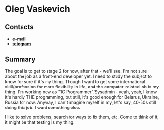 # **Oleg Vaskevich**


## **Contacts**
  - [**e-mail**](mailto:oleg_vas08@mail.ru)
  - [**telegram**](https://t.me/l_vasilich_l)


## **Summary**
The goal is to get to stage 2 for now, after that - we'll see. I'm not sure about the job as a front-end developer yet. I need to study the subject to know for sure if it's my thing. Though I want to get some international skill/profession for more flexibility in life, and the computer-related job is my thing. I'm working now as "1C Programmer"/Sysadmin - yeah, yeah, I know it's hardly THE programming, but still, it's good enough for Belarus, Ukraine, Russia for now. Anyway, I can't imagine myself in my, let's say, 40-50s still doing this job. I want something else. 

I like to solve problems, search for ways to fix them, etc. Come to think of it, it might be that testing is my thing. 